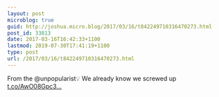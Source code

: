 ```yaml
---
layout: post
microblog: true
guid: http://joshua.micro.blog/2017/03/16/t842249710316470273.html
post_id: 33813
date: 2017-03-16T16:42:33+1100
lastmod: 2019-07-30T17:41:19+1100
type: post
url: /2017/03/16/t842249710316470273.html
---
```

From the @unpopularist💡 We already know we screwed up [t.co/AwO08Gpc3...](https://t.co/AwO08Gpc3B)
